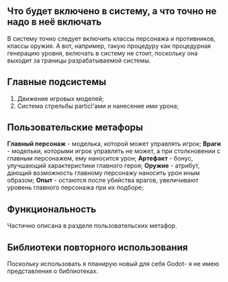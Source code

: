 ## Что будет включено в систему, а что точно не надо в неё включать

В систему точно следует включить классы персонажа и противников, классы оружия. А вот, например, такую процедуру как процедурная генерацию уровня, включать в систему не стоит, поскольку она выходит за границы разрабатываемой системы.

## Главные подсистемы

1) Движение игровых моделей;
2) Система стрельбы particl'ами и нанесение ими урона;

## Пользовательские метафоры

**Главный персонаж** - моделька, которой может управлять игрок;
**Враги** - модельки, которыми игрок управлять не может, а при столкновении с главным персонажем, ему наносится урон;
**Артефакт** - бонус, улучшающий характеристики главного героя;
**Оружие** - атрибут, дающий возможность главному персонажу наносить урон иным образом;
**Опыт** - остаются после убийства врагов, увеличивают уровень главного персонажа при их подборе;

## Функциональность

Частично описана в разделе пользовательских метафор.

## Библиотеки повторного использования

Поскольку использовать я планирую новый для себя Godot- я не имею представления о библиотеках.